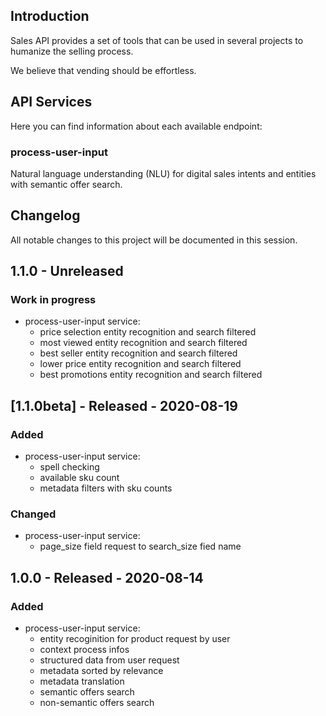 ## Introduction

Sales API provides a set of tools that can be used in several projects to humanize the selling process.

We believe that vending should be effortless.

## API Services

Here you can find information about each available endpoint:

### process-user-input
Natural language understanding (NLU) for digital sales intents and entities with semantic offer search.

## Changelog

All notable changes to this project will be documented in this session.

## 1.1.0 - Unreleased

### Work in progress
- process-user-input service:
   - price selection entity recognition and search filtered
   - most viewed entity recognition and search filtered
   - best seller entity recognition and search filtered
   - lower price entity recognition and search filtered
   - best promotions entity recognition and search filtered

## [1.1.0beta] - Released - 2020-08-19

### Added
- process-user-input service:
   - spell checking
   - available sku count
   - metadata filters with sku counts

### Changed
- process-user-input service:
   - page_size field request to search_size fied name

## 1.0.0 - Released - 2020-08-14

### Added

- process-user-input service:
   - entity recoginition for product request by user
   - context process infos 
   - structured data from user request
   - metadata sorted by relevance 
   - metadata translation
   - semantic offers search  
   - non-semantic offers search